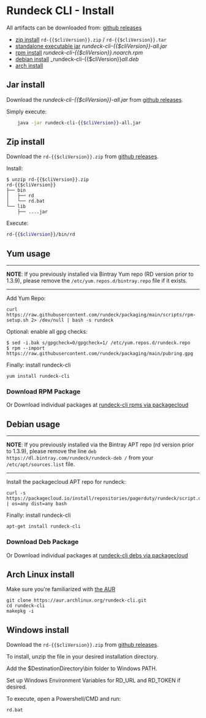 # Rundeck CLI - Install

All artifacts can be downloaded from: [github releases](https://github.com/rundeck/rundeck-cli/releases/latest)

* [zip install](#zip-install) `rd-{{$cliVersion}}.zip` / `rd-{{$cliVersion}}.tar`
* [standalone executable jar](#jar-install) _rundeck-cli-{{$cliVersion}}-all.jar_
* [rpm install](#yum-usage) _rundeck-cli-{{$cliVersion}}.noarch.rpm_
* [debian install](#debian-usage) _rundeck-cli-{{$cliVersion}}_all.deb_
* [arch install](#arch-linux-install)

## Jar install

Download the _rundeck-cli-{{$cliVersion}}-all.jar_ from [github releases](https://github.com/rundeck/rundeck-cli/releases/latest).

Simply execute:
```bash
    java -jar rundeck-cli-{{$cliVersion}}-all.jar
```
## Zip install


Download the `rd-{{$cliVersion}}.zip` from [github releases](https://github.com/rundeck/rundeck-cli/releases/latest).

Install:

    $ unzip rd-{{$cliVersion}}.zip
	rd-{{$cliVersion}}
	├── bin
	│   ├── rd
	│   └── rd.bat
	└── lib
	    ├── ....jar

Execute:
```bash
rd-{{$cliVersion}}/bin/rd
```
## Yum usage

---
**NOTE**: If you previously installed via Bintray Yum repo (RD version prior to 1.3.9), please remove the `/etc/yum.repos.d/bintray.repo` file if it exists.

---

Add Yum Repo:

~~~{.sh}
curl https://raw.githubusercontent.com/rundeck/packaging/main/scripts/rpm-setup.sh 2> /dev/null | bash -s rundeck
~~~

Optional: enable all gpg checks:

~~~{.sh}
$ sed -i.bak s/gpgcheck=0/gpgcheck=1/ /etc/yum.repos.d/rundeck.repo
$ rpm --import https://raw.githubusercontent.com/rundeck/packaging/main/pubring.gpg
~~~


Finally: install rundeck-cli

~~~{.sh}
yum install rundeck-cli
~~~

### Download RPM Package

Or Download individual packages at
[rundeck-cli rpms via packagecloud](https://packagecloud.io/app/pagerduty/rundeck/search?q=rundeck-cli&filter=rpms&filter=rpms&dist=)



## Debian usage

---

**NOTE**: If you previously installed via the Bintray APT repo (rd version prior to 1.3.9), please remove the line `deb https://dl.bintray.com/rundeck/rundeck-deb /` from your `/etc/apt/sources.list` file.  

---

Install the packagecloud APT repo for rundeck:

~~~{.sh}
curl -s https://packagecloud.io/install/repositories/pagerduty/rundeck/script.deb.sh | os=any dist=any bash
~~~

Finally: install rundeck-cli

~~~{.sh}
apt-get install rundeck-cli
~~~

### Download Deb Package

Or Download individual packages at [rundeck-cli debs via packagecloud](https://packagecloud.io/app/pagerduty/rundeck/search?q=rundeck-cli&filter=debs)


## Arch Linux install

Make sure you're familiarized with [the AUR](https://wiki.archlinux.org/index.php/Arch_User_Repository)

~~~{.sh}
git clone https://aur.archlinux.org/rundeck-cli.git
cd rundeck-cli
makepkg -i
~~~


## Windows install


Download the `rd-{{$cliVersion}}.zip` from [github releases](https://github.com/rundeck/rundeck-cli/releases/latest).

To install, unzip the file in your desired installation directory.

Add the $DestinationDirectory\bin folder to Windows PATH.

Set up Windows Environment Variables for RD_URL and RD_TOKEN if desired.

To execute, open a Powershell/CMD and run:
~~~{.sh}
rd.bat
~~~

